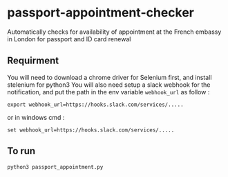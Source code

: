 # passport-appointment-checker
Automatically checks for availability of appointment at the French embassy in London for passport and ID card renewal 

## Requirment
You will need to download a chrome driver for Selenium first, and install stelenium for python3
You will also need setup a slack webhook for the notification, and put the path in the env variable `webhook_url` as follow :
```
export webhook_url=https://hooks.slack.com/services/.....
```
or in windows cmd :
```
set webhook_url=https://hooks.slack.com/services/.....
```

## To run
```
python3 passport_appointment.py
```
